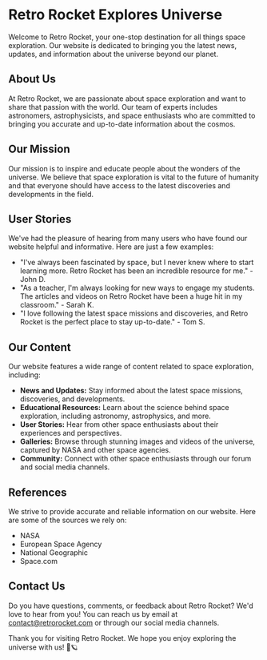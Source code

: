 <!--
Write me content for website with wallpaper which alt text is:

"A colorful graphic of a retro rocket ship for a science or space exploration website"

The name/title of the page should not be 1:1 copy of the alt text but rather a real content of the website which is using this wallpaper.

- Use markdown format
- Start with the heading
- The content should look like a real website
- Include real sections like references, contact, user stories, etc. use things relevant to the page purpose.
- Feel free to use structure like headings, bullets, numbering, blockquotes, paragraphs, horizontal lines, etc.
- You can use formatting like bold or _italic_
- You can include UTF-8 emojis
- Links should be only #hash anchors (and you can refer to the document itself)
- Do not include images
-->

<!--font:Roboto-->

# Retro Rocket Explores Universe

Welcome to Retro Rocket, your one-stop destination for all things space exploration. Our website is dedicated to bringing you the latest news, updates, and information about the universe beyond our planet.

## About Us

At Retro Rocket, we are passionate about space exploration and want to share that passion with the world. Our team of experts includes astronomers, astrophysicists, and space enthusiasts who are committed to bringing you accurate and up-to-date information about the cosmos.

## Our Mission

Our mission is to inspire and educate people about the wonders of the universe. We believe that space exploration is vital to the future of humanity and that everyone should have access to the latest discoveries and developments in the field.

## User Stories

We've had the pleasure of hearing from many users who have found our website helpful and informative. Here are just a few examples:

-   "I've always been fascinated by space, but I never knew where to start learning more. Retro Rocket has been an incredible resource for me." - John D.
-   "As a teacher, I'm always looking for new ways to engage my students. The articles and videos on Retro Rocket have been a huge hit in my classroom." - Sarah K.
-   "I love following the latest space missions and discoveries, and Retro Rocket is the perfect place to stay up-to-date." - Tom S.

## Our Content

Our website features a wide range of content related to space exploration, including:

-   **News and Updates:** Stay informed about the latest space missions, discoveries, and developments.
-   **Educational Resources:** Learn about the science behind space exploration, including astronomy, astrophysics, and more.
-   **User Stories:** Hear from other space enthusiasts about their experiences and perspectives.
-   **Galleries:** Browse through stunning images and videos of the universe, captured by NASA and other space agencies.
-   **Community:** Connect with other space enthusiasts through our forum and social media channels.

## References

We strive to provide accurate and reliable information on our website. Here are some of the sources we rely on:

-   NASA
-   European Space Agency
-   National Geographic
-   Space.com

## Contact Us

Do you have questions, comments, or feedback about Retro Rocket? We'd love to hear from you! You can reach us by email at [contact@retrorocket.com](mailto:contact@retrorocket.com) or through our social media channels.

Thank you for visiting Retro Rocket. We hope you enjoy exploring the universe with us! 🚀🪐
